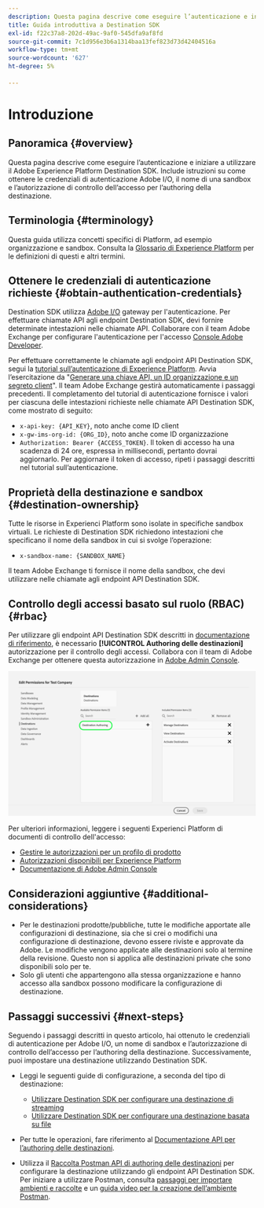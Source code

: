 ```yaml
---
description: Questa pagina descrive come eseguire l’autenticazione e iniziare a utilizzare il Adobe Experience Platform Destination SDK. Include istruzioni su come ottenere le credenziali di autenticazione Adobe I/O, il nome di una sandbox e l’autorizzazione di controllo dell’accesso per l’authoring della destinazione.
title: Guida introduttiva a Destination SDK
exl-id: f22c37a8-202d-49ac-9af0-545dfa9af8fd
source-git-commit: 7c1d956e3b6a1314baa13fef823d73d42404516a
workflow-type: tm+mt
source-wordcount: '627'
ht-degree: 5%

---
```


# Introduzione

## Panoramica {#overview}

Questa pagina descrive come eseguire l’autenticazione e iniziare a utilizzare il Adobe Experience Platform Destination SDK. Include istruzioni su come ottenere le credenziali di autenticazione Adobe I/O, il nome di una sandbox e l’autorizzazione di controllo dell’accesso per l’authoring della destinazione.

## Terminologia {#terminology}

Questa guida utilizza concetti specifici di Platform, ad esempio organizzazione e sandbox. Consulta la [Glossario di Experience Platform](https://experienceleague.adobe.com/docs/experience-platform/landing/glossary.html?lang=it) per le definizioni di questi e altri termini.

## Ottenere le credenziali di autenticazione richieste {#obtain-authentication-credentials}

Destination SDK utilizza [Adobe I/O](https://www.adobe.io/) gateway per l&#39;autenticazione. Per effettuare chiamate API agli endpoint Destination SDK, devi fornire determinate intestazioni nelle chiamate API. Collaborare con il team Adobe Exchange per configurare l&#39;autenticazione per l&#39;accesso [Console Adobe Developer](https://developer.adobe.com/console).

Per effettuare correttamente le chiamate agli endpoint API Destination SDK, segui la [tutorial sull’autenticazione di Experience Platform](https://experienceleague.adobe.com/docs/experience-platform/landing/platform-apis/api-authentication.html?lang=it). Avvia l’esercitazione da &quot;[Generare una chiave API, un ID organizzazione e un segreto client](https://experienceleague.adobe.com/docs/experience-platform/landing/platform-apis/api-authentication.html#api-ims-secret)&quot;. Il team Adobe Exchange gestirà automaticamente i passaggi precedenti. Il completamento del tutorial di autenticazione fornisce i valori per ciascuna delle intestazioni richieste nelle chiamate API Destination SDK, come mostrato di seguito:

* `x-api-key: {API_KEY}`, noto anche come ID client
* `x-gw-ims-org-id: {ORG_ID}`, noto anche come ID organizzazione
* `Authorization: Bearer {ACCESS_TOKEN}`. Il token di accesso ha una scadenza di 24 ore, espressa in millisecondi, pertanto dovrai aggiornarlo. Per aggiornare il token di accesso, ripeti i passaggi descritti nel tutorial sull’autenticazione.

<!--

### Obtain `Authorization: Bearer {ACCESS_TOKEN}`

To obtain the `{ACCESS_TOKEN}`, you must generate a JWT token and exchange it for the access token. Follow the steps below:

1. Follow the instructions in the [Generate JWT section](https://www.adobe.io/apis/experienceplatform/console/docs.html#!AdobeDocs/adobeio-console/master/credentials.md) in the credentials guide.
2. Follow the instructions in [Step 3: try it](https://www.adobe.io/authentication/auth-methods.html#!AdobeDocs/adobeio-auth/master/AuthenticationOverview/ServiceAccountIntegration.md) in the Service account connection guide.

You now have the required authentication headers `x-api-key: {API_KEY}`, `x-gw-ims-org-id: {ORG_ID}`, and `Authorization: Bearer {ACCESS_TOKEN}`.

>[!NOTE]
>
>The access token has an expiration time of 24 hours, expressed in milliseconds, so you will have to refresh it. To refresh the access token, repeat the steps outlined in this section.

-->

## Proprietà della destinazione e sandbox {#destination-ownership}

Tutte le risorse in Experienci Platform sono isolate in specifiche sandbox virtuali. Le richieste di Destination SDK richiedono intestazioni che specificano il nome della sandbox in cui si svolge l’operazione:

* `x-sandbox-name: {SANDBOX_NAME}`

Il team Adobe Exchange ti fornisce il nome della sandbox, che devi utilizzare nelle chiamate agli endpoint API Destination SDK.

## Controllo degli accessi basato sul ruolo (RBAC) {#rbac}

Per utilizzare gli endpoint API Destination SDK descritti in [documentazione di riferimento](functionality/configuration-options.md), è necessario **[!UICONTROL Authoring delle destinazioni]** autorizzazione per il controllo degli accessi. Collabora con il team di Adobe Exchange per ottenere questa autorizzazione in [Adobe Admin Console](https://adminconsole.adobe.com/).

![Autorizzazione di authoring delle destinazioni](./assets/destination-authoring-permission.png)

Per ulteriori informazioni, leggere i seguenti Experienci Platform di documenti di controllo dell&#39;accesso:

* [Gestire le autorizzazioni per un profilo di prodotto](/help/access-control/ui/permissions.md)
* [Autorizzazioni disponibili per Experience Platform](/help/access-control/home.md#permissions)
* [Documentazione di Adobe Admin Console](https://helpx.adobe.com/it/enterprise/using/admin-console.html)

## Considerazioni aggiuntive {#additional-considerations}

* Per le destinazioni prodotte/pubbliche, tutte le modifiche apportate alle configurazioni di destinazione, sia che si crei o modifichi una configurazione di destinazione, devono essere riviste e approvate da Adobe. Le modifiche vengono applicate alle destinazioni solo al termine della revisione. Questo non si applica alle destinazioni private che sono disponibili solo per te.
* Solo gli utenti che appartengono alla stessa organizzazione e hanno accesso alla sandbox possono modificare la configurazione di destinazione.

## Passaggi successivi {#next-steps}

Seguendo i passaggi descritti in questo articolo, hai ottenuto le credenziali di autenticazione per Adobe I/O, un nome di sandbox e l’autorizzazione di controllo dell’accesso per l’authoring della destinazione. Successivamente, puoi impostare una destinazione utilizzando Destination SDK.

* Leggi le seguenti guide di configurazione, a seconda del tipo di destinazione:

   * [Utilizzare Destination SDK per configurare una destinazione di streaming](guides/configure-destination-instructions.md)
   * [Utilizzare Destination SDK per configurare una destinazione basata su file](guides/configure-file-based-destination-instructions.md)

* Per tutte le operazioni, fare riferimento al [Documentazione API per l’authoring delle destinazioni](https://www.adobe.io/experience-platform-apis/references/destination-authoring/).
* Utilizza il [Raccolta Postman API di authoring delle destinazioni](https://github.com/adobe/experience-platform-postman-samples/blob/master/apis/experience-platform/Destination%20Authoring%20API.postman_collection.json) per configurare la destinazione utilizzando gli endpoint API Destination SDK. Per iniziare a utilizzare Postman, consulta [passaggi per importare ambienti e raccolte](https://learning.postman.com/docs/getting-started/importing-and-exporting-data/) e un [guida video per la creazione dell’ambiente Postman](https://video.tv.adobe.com/v/28832).
